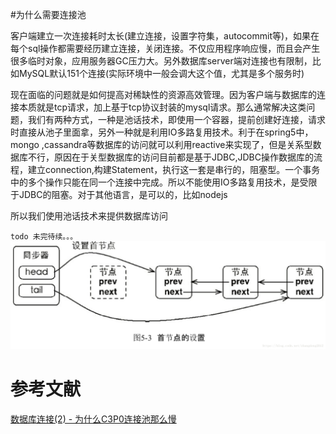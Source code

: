 #为什么需要连接池

客户端建立一次连接耗时太长(建立连接，设置字符集，autocommit等)，如果在每个sql操作都需要经历建立连接，关闭连接。不仅应用程序响应慢，而且会产生很多临时对象，应用服务器GC压力大。另外数据库server端对连接也有限制，比如MySQL默认151个连接(实际环境中一般会调大这个值，尤其是多个服务时)


现在面临的问题就是如何提高对稀缺性的资源高效管理。因为客户端与数据库的连接本质就是tcp请求，加上基于tcp协议封装的mysql请求。那么通常解决这类问题，我们有两种方式，一种是池话技术，即使用一个容器，提前创建好连接，请求时直接从池子里面拿，另外一种就是利用IO多路复用技术。利于在spring5中，mongo ,cassandra等数据库的访问就可以利用reactive来实现了，但是关系型数据库不行，原因在于关型数据库的访问目前都是基于JDBC,JDBC操作数据库的流程，建立connection,构建Statement，执行这一套是串行的，阻塞型。一个事务中的多个操作只能在同一个连接中完成。所以不能使用IO多路复用技术，是受限于JDBC的阻塞。对于其他语言，是可以的，比如nodejs


所以我们使用池话技术来提供数据库访问

`todo 未完待续。。。`
![图片](https://github.com/samjustin8231/JavaGuide/blob/master/mysql%E6%95%B0%E6%8D%AE%E5%BA%93/set%20head%20node%20for%20blocking%20queue.png)


# 参考文献
[数据库连接(2) - 为什么C3P0连接池那么慢](https://juejin.im/post/5cc191cd6fb9a03228616d89)